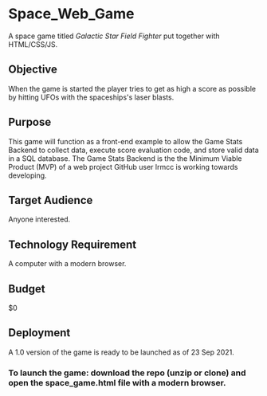# **Space_Web_Game**
A space game titled *Galactic Star Field Fighter* put together with HTML/CSS/JS.


## Objective
When the game is started the player tries to get as high a score as possible by hitting UFOs with the spaceships's laser blasts.

## Purpose
This game will function as a front-end example to allow the Game Stats Backend to collect data, execute score evaluation code, and store valid data in a SQL database.
The Game Stats Backend is the the Minimum Viable Product (MVP) of a web project GitHub user lrmcc is working towards developing.

## Target Audience
Anyone interested.

## Technology Requirement 
A computer with a modern browser.

## Budget 
$0

## Deployment
A 1.0 version of the game is ready to be launched as of 23 Sep 2021. 
### To launch the game: download the repo (unzip or clone) and open the space_game.html file with a modern browser.
